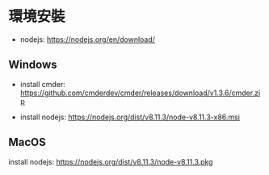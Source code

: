 # 環境安裝

* nodejs: <https://nodejs.org/en/download/>

## Windows



* install cmder: <https://github.com/cmderdev/cmder/releases/download/v1.3.6/cmder.zip>

* install nodejs: <https://nodejs.org/dist/v8.11.3/node-v8.11.3-x86.msi>

## MacOS

install nodejs: <https://nodejs.org/dist/v8.11.3/node-v8.11.3.pkg>



